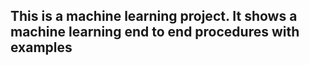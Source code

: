 ## This is a machine learning project. It shows a machine learning end to end procedures with examples 